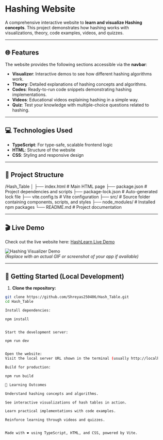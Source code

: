 # Hashing Website

A comprehensive interactive website to **learn and visualize Hashing concepts**. This project demonstrates how hashing works with visualizations, theory, code examples, videos, and quizzes.

---

## 🌐 Features

The website provides the following sections accessible via the **navbar**:

- **Visualizer**: Interactive demos to see how different hashing algorithms work.  
- **Theory**: Detailed explanations of hashing concepts and algorithms.  
- **Codes**: Ready-to-run code snippets demonstrating hashing implementations.  
- **Videos**: Educational videos explaining hashing in a simple way.  
- **Quiz**: Test your knowledge with multiple-choice questions related to hashing.

---

## 💻 Technologies Used

- **TypeScript**: For type-safe, scalable frontend logic  
- **HTML**: Structure of the website  
- **CSS**: Styling and responsive design  

---

## 📂 Project Structure
/Hash_Table
│
├── index.html # Main HTML page
├── package.json # Project dependencies and scripts
├── package-lock.json # Auto-generated lock file
├── vite.config.ts # Vite configuration
├── src/ # Source folder containing components, scripts, and styles
├── node_modules/ # Installed npm packages
└── README.md # Project documentation


---

## 🎬 Live Demo

Check out the live website here: [HashLearn Live Demo](https://hashlearn-three.vercel.app/)

![Hashing Visualizer Demo](assets/demo.gif)  
*(Replace with an actual GIF or screenshot of your app if available)*

---

## 🚀 Getting Started (Local Development)

1. **Clone the repository:**
```bash
git clone https://github.com/Shreyas250406/Hash_Table.git
cd Hash_Table

Install dependencies:

npm install


Start the development server:

npm run dev


Open the website:
Visit the local server URL shown in the terminal (usually http://localhost:5173).

Build for production:

npm run build

🎯 Learning Outcomes

Understand hashing concepts and algorithms.

See interactive visualizations of hash tables in action.

Learn practical implementations with code examples.

Reinforce learning through videos and quizzes.


Made with ❤️ using TypeScript, HTML, and CSS, powered by Vite.